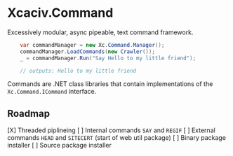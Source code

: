# Xcaciv.Command

Excessively modular, async pipeable, text command framework.

```csharp
    var commandManager = new Xc.Command.Manager();
    commandManager.LoadCommands(new Crawler());
    _ = commandManager.Run("Say Hello to my little friend");

    // outputs: Hello to my little friend
```

Commands are .NET class libraries that contain implementations of the `Xc.Command.ICommand` interface.

## Roadmap

[X] Threaded piplineing
[ ] Internal commands `SAY` and `REGIF`
[ ] External commands `HEAD` and `SITECERT` (start of web util package)
[ ] Binary package installer
[ ] Source package installer
